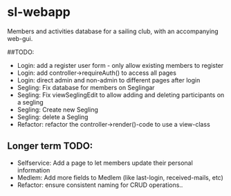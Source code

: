 # sl-webapp
Members and activities database for a sailing club, with an accompanying web-gui.  

##TODO: 
* Login: add a register user form - only allow existing members to register
* Login: add controller->requireAuth() to access all pages
* Login: direct admin and non-admin to different pages after login
* Segling: Fix database for members on Seglingar
* Segling: Fix viewSeglingEdit to allow adding and deleting participants on a segling
* Segling: Create new Segling
* Segling: delete a Segling
* Refactor: refactor the controller->render()-code to use a view-class


## Longer term TODO: 
* Selfservice: Add a page to let members update their personal information
* Medlem: Add more fields to Medlem (like last-login, received-mails, etc)
* Refactor: ensure consistent naming for CRUD operations..


